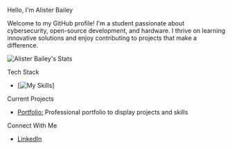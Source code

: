 Hello, I'm Alister Bailey

Welcome to my GitHub profile! I'm a student passionate about cybersecurity, open-source development, and hardware. I thrive on learning innovative solutions and enjoy contributing to projects that make a difference.

![Alister Bailey's Stats](https://github-readme-stats.vercel.app/api?username=AlisterBailey&theme=vue-dark&show_icons=true&hide_border=true&count_private=true)

Tech Stack
  - [![My Skills](https://skillicons.dev/icons?i=js,ts,html,css,js,react,npm,nodejs,py,docker,cloudflare)] <!-- https://skillicons.dev for more --> <br>

Current Projects
  - <a href="https://github.com/AlisterBailey/Portfolio">Portfolio:</a> Professional portfolio to display projects and skills <br>

<!--
GitHub Stats


Featured Repositories

-->
Connect With Me <br>
  - <a href="https://www.linkedin.com/in/alister-bailey/">LinkedIn</a> <br>
  <!-- - <a href="">Portfolio</a> <br> -->
